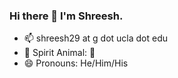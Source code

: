 ### Hi there 👋 I'm Shreesh.

- 📫 shreesh29 at g dot ucla dot edu
- :wind_chime: Spirit Animal: :bear:
- 😄 Pronouns: He/Him/His

